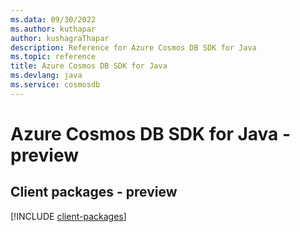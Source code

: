 ```yaml
---
ms.data: 09/30/2022
ms.author: kuthapar
author: kushagraThapar
description: Reference for Azure Cosmos DB SDK for Java
ms.topic: reference
title: Azure Cosmos DB SDK for Java
ms.devlang: java
ms.service: cosmosdb
---
```

# Azure Cosmos DB SDK for Java - preview

## Client packages - preview
[!INCLUDE [client-packages](cosmos-db-client-index.md)]